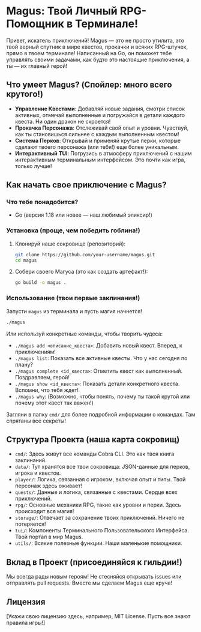 # Magus: Твой Личный RPG-Помощник в Терминале!

Привет, искатель приключений! Magus — это не просто утилита, это твой верный спутник в мире квестов, прокачки и всяких RPG-штучек, прямо в твоем терминале! Написанный на Go, он поможет тебе управлять своими задачами, как будто это настоящие приключения, а ты — их главный герой!

## Что умеет Magus? (Спойлер: много всего крутого!)

*   **Управление Квестами**: Добавляй новые задания, смотри список активных, отмечай выполненные и погружайся в детали каждого квеста. Ни один дракон не скроется!
*   **Прокачка Персонажа**: Отслеживай свой опыт и уровни. Чувствуй, как ты становишься сильнее с каждым выполненным квестом!
*   **Система Перков**: Открывай и применяй крутые перки, которые сделают твоего персонажа (или тебя!) еще более уникальным.
*   **Интерактивный TUI**: Погрузись в атмосферу приключений с нашим интерактивным терминальным интерфейсом. Это почти как игра, только лучше!

## Как начать свое приключение с Magus?

### Что тебе понадобится?

*   Go (версия 1.18 или новее — наш любимый эликсир!)

### Установка (проще, чем победить гоблина!)

1.  Клонируй наше сокровище (репозиторий):
    ```bash
    git clone https://github.com/your-username/magus.git
    cd magus
    ```
2.  Собери своего Магуса (это как создать артефакт!):
    ```bash
    go build -o magus .
    ```

### Использование (твои первые заклинания!)

Запусти `magus` из терминала и пусть магия начнется!

```bash
./magus
```

Или используй конкретные команды, чтобы творить чудеса:

*   `./magus add <описание_квеста>`: Добавить новый квест. Вперед, к приключениям!
*   `./magus list`: Показать все активные квесты. Что у нас сегодня по плану?
*   `./magus complete <id_квеста>`: Отметить квест как выполненный. Поздравляем, герой!
*   `./magus show <id_квеста>`: Показать детали конкретного квеста. Вспомни, что тебя ждет!
*   `./magus why`: (Возможно, чтобы понять, почему ты такой крутой или почему этот квест так важен!)

Загляни в папку `cmd/` для более подробной информации о командах. Там спрятаны все секреты!

## Структура Проекта (наша карта сокровищ)

*   `cmd/`: Здесь живут все команды Cobra CLI. Это как твоя книга заклинаний.
*   `data/`: Тут хранятся все твои сокровища: JSON-данные для перков, игрока и квестов.
*   `player/`: Логика, связанная с игроком, включая опыт и типы. Твой персонаж здесь оживает!
*   `quests/`: Данные и логика, связанные с квестами. Сердце всех приключений.
*   `rpg/`: Основные механики RPG, такие как уровни и перки. Здесь происходит вся магия!
*   `storage/`: Отвечает за сохранение твоих приключений. Ничего не потеряется!
*   `tui/`: Компоненты Терминального Пользовательского Интерфейса. Твой портал в мир Magus.
*   `utils/`: Всякие полезные функции. Наши маленькие помощники.

## Вклад в Проект (присоединяйся к гильдии!)

Мы всегда рады новым героям! Не стесняйся открывать issues или отправлять pull requests. Вместе мы сделаем Magus еще круче!

## Лицензия

[Укажи свою лицензию здесь, например, MIT License. Пусть все знают правила игры!]